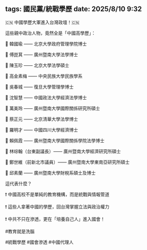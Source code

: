 tags: 國民黨/統戰學歷
date: 2025/8/10 9:32
---
🇨🇳 中國學歷大軍進入台灣政壇！🇨🇳 

這些親中政治人物，竟然全是「中國高學歷」：



🔴 韓國瑜 —— 北京大學政府管理學院博士

🔴 傅崑萁 —— 廣州暨南大學法學博士

🔴 陳玉珍 —— 北京大學法學碩士

🔴 高金素梅 —— 中央民族大學民族學系

🔴 吳春城 —— 復旦大學管理學博士

🔴 沈智慧 —— 中國政法大學經濟法學博士

🔴 萬美玲 —— 廣州暨南大學國際關係研究所碩士

🔴 蔡正元 —— 北京清華大學法學博士

🔴 羅明才 —— 中國四川大學經濟博士

🔴 賴佩霞 —— 廣州暨南大學國際關係學院法學博士

🔴 林琮翰（台東副議長）—— 廣州暨南大學經濟研究所碩士

🔴 鄭世維（前新北市議員）—— 廣州暨南大學東南亞研究所碩士

🔴 邱素蘭 —— 廣州暨南大學財稅系碩士及博士



這代表什麼？

❗ 中國高校不是單純的教育機構，而是統戰與情報管道

❗ 這些人拿著中國的學歷，回台灣掌握立法與政治權力

❗ 中共不只在滲透，更在「培養自己人」進入國會！



#教育就是洗腦

#統戰學歷 #國會滲透 #中國代理人


